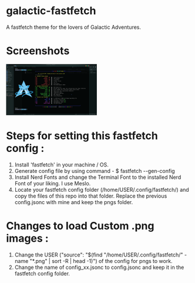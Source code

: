 # galactic-fastfetch
A fastfetch theme for the lovers of Galactic Adventures.
# Screenshots

<img src="preview/config-02.png" width="49%" align="top" />

# Steps for setting this fastfetch config :
1. Install 'fastfetch' in your machine / OS.
2. Generate config file by using command - $ fastfetch --gen-config
3. Install Nerd Fonts and change the Terminal Font to the installed Nerd Font of your liking. I use Meslo.
4. Locate your fastfetch config folder (/home/USER/.config/fastfetch/) and copy the files of this repo into that folder. Replace the previous config.jsonc with mine and keep the pngs folder.

# Changes to load Custom .png images :
1. Change the USER ("source": "$(find "/home/USER/.config/fastfetch/" -name "*.png" | sort -R | head -1)") of the config for pngs to work.
2. Change the name of config_xx.jsonc to config.jsonc and keep it in the fastfetch config folder.
